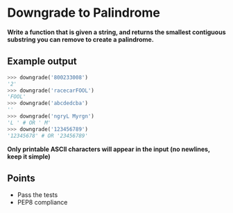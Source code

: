 Downgrade to Palindrome
=============

**Write a function that is given a string, and returns the smallest contiguous substring you can remove to create a palindrome.**

Example output
--------------

```python
>>> downgrade('800233008')
'2'
>>> downgrade('racecarFOOL')
'FOOL'
>>> downgrade('abcdedcba')
''
>>> downgrade('ngryL Myrgn')
'L ' # OR ' M'
>>> downgrade('123456789')
'12345678' # OR '23456789'
```
**Only printable ASCII characters will appear in the input (no newlines, keep it simple)**

Points
------

* Pass the tests
* PEP8 compliance
